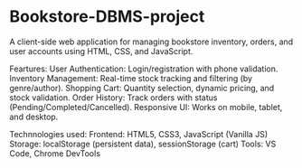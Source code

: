 # Bookstore-DBMS-project
A client-side web application for managing bookstore inventory, orders, and user accounts using HTML, CSS, and JavaScript.

Feartures:
User Authentication: Login/registration with phone validation.
Inventory Management: Real-time stock tracking and filtering (by genre/author).
Shopping Cart: Quantity selection, dynamic pricing, and stock validation.
Order History: Track orders with status (Pending/Completed/Cancelled).
Responsive UI: Works on mobile, tablet, and desktop.

Technnologies used:
Frontend: HTML5, CSS3, JavaScript (Vanilla JS)
Storage: localStorage (persistent data), sessionStorage (cart)
Tools: VS Code, Chrome DevTools
